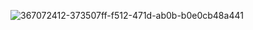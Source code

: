 ![367072412-373507ff-f512-471d-ab0b-b0e0cb48a441](https://github.com/user-attachments/assets/e0c327b9-8cbb-487f-9e20-95a31149c885)

